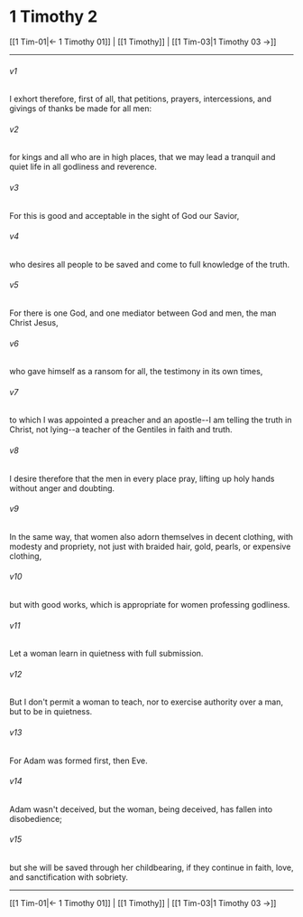 # 1 Timothy 2

[[1 Tim-01|← 1 Timothy 01]] | [[1 Timothy]] | [[1 Tim-03|1 Timothy 03 →]]
***



###### v1 
I exhort therefore, first of all, that petitions, prayers, intercessions, and givings of thanks be made for all men: 

###### v2 
for kings and all who are in high places, that we may lead a tranquil and quiet life in all godliness and reverence. 

###### v3 
For this is good and acceptable in the sight of God our Savior, 

###### v4 
who desires all people to be saved and come to full knowledge of the truth. 

###### v5 
For there is one God, and one mediator between God and men, the man Christ Jesus, 

###### v6 
who gave himself as a ransom for all, the testimony in its own times, 

###### v7 
to which I was appointed a preacher and an apostle--I am telling the truth in Christ, not lying--a teacher of the Gentiles in faith and truth. 

###### v8 
I desire therefore that the men in every place pray, lifting up holy hands without anger and doubting. 

###### v9 
In the same way, that women also adorn themselves in decent clothing, with modesty and propriety, not just with braided hair, gold, pearls, or expensive clothing, 

###### v10 
but with good works, which is appropriate for women professing godliness. 

###### v11 
Let a woman learn in quietness with full submission. 

###### v12 
But I don't permit a woman to teach, nor to exercise authority over a man, but to be in quietness. 

###### v13 
For Adam was formed first, then Eve. 

###### v14 
Adam wasn't deceived, but the woman, being deceived, has fallen into disobedience; 

###### v15 
but she will be saved through her childbearing, if they continue in faith, love, and sanctification with sobriety.

***
[[1 Tim-01|← 1 Timothy 01]] | [[1 Timothy]] | [[1 Tim-03|1 Timothy 03 →]]
